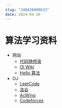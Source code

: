 ```yaml
---
slug: "240426000633"
date: 2024-04-26
---
```


# 算法学习资料

- 网站
    - [代码随想录](https://programmercarl.com/)
    - [OI Wiki](https://oiwiki.com/)
    - [Hello 算法](https://www.hello-algo.com/)
- OJ
    - [LeetCode](https://leetcode.cn/)
    - [洛谷](https://www.luogu.com.cn/)
    - [AcWing](https://www.acwing.com/)
    - [Codeforces](https://codeforces.com/)
